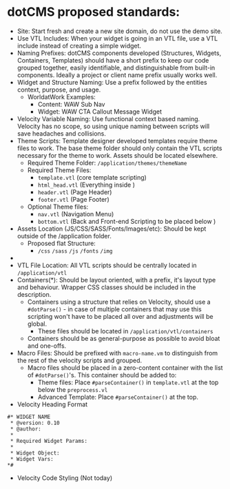 # dotCMS proposed standards:

- Site: Start fresh and create a new site domain, do not use the demo site.
- Use VTL Includes: When your widget is going in an VTL file, use a VTL include instead of creating a simple widget.
- Naming Prefixes: dotCMS components developed (Structures, Widgets, Containers, Templates) should have a short prefix to keep our code grouped together, easily identifiable, and distinguishable from built-in components. Ideally a project or client name prefix usually works well.
- Widget and Structure Naming: Use a prefix followed by the entities context, purpose, and usage.
  - WorldatWork Examples: 
    - Content: WAW Sub Nav
    - Widget: WAW CTA Callout Message Widget
- Velocity Variable Naming: Use functional context based naming. Velocity has no scope, so using unique naming between scripts will save headaches and collisions.
- Theme Scripts: Template designer developed templates require theme files to work. The base theme folder should only contain the VTL scripts necessary for the theme to work. Assets should be located elsewhere.
  - Required Theme Folder: `/application/themes/themeName`
  - Required Theme Files: 
    - `template.vtl` (core template scripting)
    - `html_head.vtl` (Everything inside <head></head>)
    - `header.vtl` (Page Header)
    - `footer.vtl` (Page Footer)
  - Optional Theme files: 
    - `nav.vtl` (Navigation Menu)
    - `bottom.vtl` (Back and Front-end Scripting to be placed below </body>)
- Assets Location (JS/CSS/SASS/Fonts/Images/etc): Should be kept outside of the /application folder.
  - Proposed flat Structure:
    - `/css`
      `/sass`
      `/js`
      `/fonts`
      `/img`
- 
- VTL File Location: All VTL scripts should be centrally located in `/application/vtl`
- Containers(*): Should be layout oriented, with a prefix, it's layout type and behaviour. Wrapper CSS classes should be included in the description.
  - Containers using a structure that relies on Velocity, should use a `#dotParse()` - in case of multiple containers that may use this scripting won't have to be placed all over and adjustments will be global.
    - These files should be located in `/application/vtl/containers`
  - Containers should be as general-purpose as possible to avoid bloat and one-offs.
- Macro Files: Should be prefixed with `macro-name.vm` to distinguish from the rest of the velocity scripts and grouped.
  - Macro files should be placed in a zero-content container with the list of `#dotParse()`'s. This container should be added to:
    - Theme files: Place `#parseContainer()` in `template.vtl` at the top below the `preprocess.vl`
    - Advanced Template: Place `#parseContainer()` at the top.
- Velocity Heading Format
```
#* WIDGET NAME
 * @version: 0.10
 * @author: 
 *
 * Required Widget Params: 
 *
 * Widget Object:  
 * Widget Vars:    
*#
```
- Velocity Code Styling (Not today)
